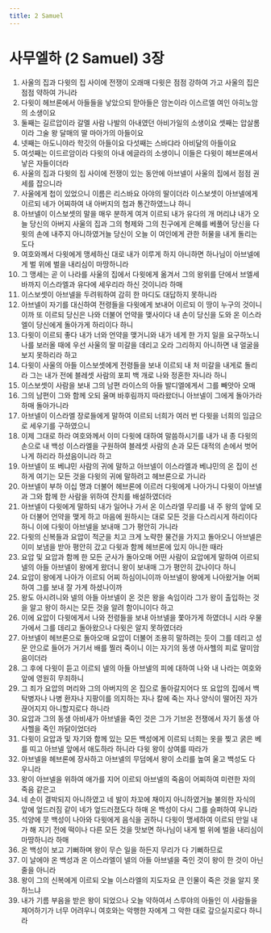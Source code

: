 ```yaml
---
title: 2 Samuel
---
```


# 사무엘하 (2 Samuel) 3장
1. 사울의 집과 다윗의 집 사이에 전쟁이 오래매 다윗은 점점 강하여 가고 사울의 집은 점점 약하여 가니라
1. 다윗이 헤브론에서 아들들을 낳았으되 맏아들은 암논이라 이스르엘 여인 아히노암의 소생이요
1. 둘째는 길르압이라 갈멜 사람 나발의 아내였던 아비가일의 소생이요 셋째는 압살롬이라 그술 왕 달매의 딸 마아가의 아들이요
1. 넷째는 아도니야라 학깃의 아들이요 다섯째는 스바댜라 아비달의 아들이요
1. 여섯째는 이드르암이라 다윗의 아내 에글라의 소생이니 이들은 다윗이 헤브론에서 낳은 자들이더라
1. 사울의 집과 다윗의 집 사이에 전쟁이 있는 동안에 아브넬이 사울의 집에서 점점 권세를 잡으니라
1. 사울에게 첩이 있었으니 이름은 리스바요 아야의 딸이더라 이스보셋이 아브넬에게 이르되 네가 어찌하여 내 아버지의 첩과 통간하였느냐 하니
1. 아브넬이 이스보셋의 말을 매우 분하게 여겨 이르되 내가 유다의 개 머리냐 내가 오늘 당신의 아버지 사울의 집과 그의 형제와 그의 친구에게 은혜를 베풀어 당신을 다윗의 손에 내주지 아니하였거늘 당신이 오늘 이 여인에게 관한 허물을 내게 돌리는도다
1. 여호와께서 다윗에게 맹세하신 대로 내가 이루게 하지 아니하면 하나님이 아브넬에게 벌 위에 벌을 내리심이 마땅하니라
1. 그 맹세는 곧 이 나라를 사울의 집에서 다윗에게 옮겨서 그의 왕위를 단에서 브엘세바까지 이스라엘과 유다에 세우리라 하신 것이니라 하매
1. 이스보셋이 아브넬을 두려워하여 감히 한 마디도 대답하지 못하니라
1. 아브넬이 자기를 대신하여 전령들을 다윗에게 보내어 이르되 이 땅이 누구의 것이니이까 또 이르되 당신은 나와 더불어 언약을 맺사이다 내 손이 당신을 도와 온 이스라엘이 당신에게 돌아가게 하리이다 하니
1. 다윗이 이르되 좋다 내가 너와 언약을 맺거니와 내가 네게 한 가지 일을 요구하노니 나를 보러올 때에 우선 사울의 딸 미갈을 데리고 오라 그리하지 아니하면 내 얼굴을 보지 못하리라 하고
1. 다윗이 사울의 아들 이스보셋에게 전령들을 보내 이르되 내 처 미갈을 내게로 돌리라 그는 내가 전에 블레셋 사람의 포피 백 개로 나와 정혼한 자니라 하니
1. 이스보셋이 사람을 보내 그의 남편 라이스의 아들 발디엘에게서 그를 빼앗아 오매
1. 그의 남편이 그와 함께 오되 울며 바후림까지 따라왔더니 아브넬이 그에게 돌아가라 하매 돌아가니라
1. 아브넬이 이스라엘 장로들에게 말하여 이르되 너희가 여러 번 다윗을 너희의 임금으로 세우기를 구하였으니
1. 이제 그대로 하라 여호와께서 이미 다윗에 대하여 말씀하시기를 내가 내 종 다윗의 손으로 내 백성 이스라엘을 구원하여 블레셋 사람의 손과 모든 대적의 손에서 벗어나게 하리라 하셨음이니라 하고
1. 아브넬이 또 베냐민 사람의 귀에 말하고 아브넬이 이스라엘과 베냐민의 온 집이 선하게 여기는 모든 것을 다윗의 귀에 말하려고 헤브론으로 가니라
1. 아브넬이 부하 이십 명과 더불어 헤브론에 이르러 다윗에게 나아가니 다윗이 아브넬과 그와 함께 한 사람을 위하여 잔치를 배설하였더라
1. 아브넬이 다윗에게 말하되 내가 일어나 가서 온 이스라엘 무리를 내 주 왕의 앞에 모아 더불어 언약을 맺게 하고 마음에 원하시는 대로 모든 것을 다스리시게 하리이다 하니 이에 다윗이 아브넬을 보내매 그가 평안히 가니라
1. 다윗의 신복들과 요압이 적군을 치고 크게 노략한 물건을 가지고 돌아오니 아브넬은 이미 보냄을 받아 평안히 갔고 다윗과 함께 헤브론에 있지 아니한 때라
1. 요압 및 요압과 함께 한 모든 군사가 돌아오매 어떤 사람이 요압에게 말하여 이르되 넬의 아들 아브넬이 왕에게 왔더니 왕이 보내매 그가 평안히 갔나이다 하니
1. 요압이 왕에게 나아가 이르되 어찌 하심이니이까 아브넬이 왕에게 나아왔거늘 어찌하여 그를 보내 잘 가게 하셨나이까
1. 왕도 아시려니와 넬의 아들 아브넬이 온 것은 왕을 속임이라 그가 왕이 출입하는 것을 알고 왕이 하시는 모든 것을 알려 함이니이다 하고
1. 이에 요압이 다윗에게서 나와 전령들을 보내 아브넬을 쫓아가게 하였더니 시라 우물 가에서 그를 데리고 돌아왔으나 다윗은 알지 못하였더라
1. 아브넬이 헤브론으로 돌아오매 요압이 더불어 조용히 말하려는 듯이 그를 데리고 성문 안으로 들어가 거기서 배를 찔러 죽이니 이는 자기의 동생 아사헬의 피로 말미암음이더라
1. 그 후에 다윗이 듣고 이르되 넬의 아들 아브넬의 피에 대하여 나와 내 나라는 여호와 앞에 영원히 무죄하니
1. 그 죄가 요압의 머리와 그의 아버지의 온 집으로 돌아갈지어다 또 요압의 집에서 백탁병자나 나병 환자나 지팡이를 의지하는 자나 칼에 죽는 자나 양식이 떨어진 자가 끊어지지 아니할지로다 하니라
1. 요압과 그의 동생 아비새가 아브넬을 죽인 것은 그가 기브온 전쟁에서 자기 동생 아사헬을 죽인 까닭이었더라
1. 다윗이 요압과 및 자기와 함께 있는 모든 백성에게 이르되 너희는 옷을 찢고 굵은 베를 띠고 아브넬 앞에서 애도하라 하니라 다윗 왕이 상여를 따라가
1. 아브넬을 헤브론에 장사하고 아브넬의 무덤에서 왕이 소리를 높여 울고 백성도 다 우니라
1. 왕이 아브넬을 위하여 애가를 지어 이르되 아브넬의 죽음이 어찌하여 미련한 자의 죽음 같은고
1. 네 손이 결박되지 아니하였고 네 발이 차꼬에 채이지 아니하였거늘 불의한 자식의 앞에 엎드러짐 같이 네가 엎드러졌도다 하매 온 백성이 다시 그를 슬퍼하여 우니라
1. 석양에 뭇 백성이 나아와 다윗에게 음식을 권하니 다윗이 맹세하여 이르되 만일 내가 해 지기 전에 떡이나 다른 모든 것을 맛보면 하나님이 내게 벌 위에 벌을 내리심이 마땅하니라 하매
1. 온 백성이 보고 기뻐하며 왕이 무슨 일을 하든지 무리가 다 기뻐하므로
1. 이 날에야 온 백성과 온 이스라엘이 넬의 아들 아브넬을 죽인 것이 왕이 한 것이 아닌 줄을 아니라
1. 왕이 그의 신복에게 이르되 오늘 이스라엘의 지도자요 큰 인물이 죽은 것을 알지 못하느냐
1. 내가 기름 부음을 받은 왕이 되었으나 오늘 약하여서 스루야의 아들인 이 사람들을 제어하기가 너무 어려우니 여호와는 악행한 자에게 그 악한 대로 갚으실지로다 하니라